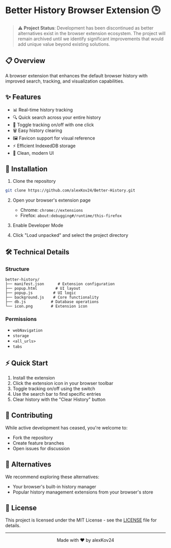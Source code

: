 # Better History Browser Extension 🕒



> ⚠️ **Project Status**: Development has been discontinued as better alternatives exist in the browser extension ecosystem. The project will remain archived until we identify significant improvements that would add unique value beyond existing solutions.

## 📋 Overview

A browser extension that enhances the default browser history with improved search, tracking, and visualization capabilities.



## ✨ Features

- 📊 Real-time history tracking
- 🔍 Quick search across your entire history
- 🎯 Toggle tracking on/off with one click
- 🗑️ Easy history clearing
- 🖼️ Favicon support for visual reference
- ⚡ Efficient IndexedDB storage
- 📱 Clean, modern UI

## 🚀 Installation

1. Clone the repository
```bash
git clone https://github.com/alexKov24/Better-History.git
```

2. Open your browser's extension page
   - Chrome: `chrome://extensions`
   - Firefox: `about:debugging#/runtime/this-firefox`

3. Enable Developer Mode

4. Click "Load unpacked" and select the project directory

## 🛠️ Technical Details

### Structure
```
better-history/
├── manifest.json      # Extension configuration
├── popup.html        # UI layout
├── popup.js         # UI logic
├── background.js    # Core functionality
├── db.js           # Database operations
└── icon.png        # Extension icon
```

### Permissions
- `webNavigation`
- `storage`
- `<all_urls>`
- `tabs`

## ⚡ Quick Start

1. Install the extension
2. Click the extension icon in your browser toolbar
3. Toggle tracking on/off using the switch
4. Use the search bar to find specific entries
5. Clear history with the "Clear History" button

## 🤝 Contributing

While active development has ceased, you're welcome to:
- Fork the repository
- Create feature branches
- Open issues for discussion

## 🔄 Alternatives

We recommend exploring these alternatives:
- Your browser's built-in history manager
- Popular history management extensions from your browser's store

## 📝 License

This project is licensed under the MIT License - see the [LICENSE](LICENSE) file for details.

---

<div align="center">
Made with ❤️ by alexKov24
</div>
